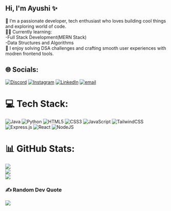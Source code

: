 ## Hi, I'm Ayushi ✨
🔭 I’m a passionate developer, tech enthusiast who loves building cool things and exploring world of code.<br>
👩‍💻 Currently learning:<br>
-Full Stack Development(MERN Stack)<br>
-Data Structures and Algorithms<br>
🧠 I enjoy solving DSA challenges and crafting smooth user experiences with modren frontend tools.<br>



## 🌐 Socials:
[![Discord](https://img.shields.io/badge/Discord-%237289DA.svg?logo=discord&logoColor=white)](https://discord.gg/ayushigarg_90455) [![Instagram](https://img.shields.io/badge/Instagram-%23E4405F.svg?logo=Instagram&logoColor=white)](https://instagram.com/ayuu_shi10) [![LinkedIn](https://img.shields.io/badge/LinkedIn-%230077B5.svg?logo=linkedin&logoColor=white)](https://linkedin.com/in/https://www.linkedin.com/in/ayushi-garg-124659292/) [![email](https://img.shields.io/badge/Email-D14836?logo=gmail&logoColor=white)](mailto:ayushigarg2346@gmail.com) 

# 💻 Tech Stack:
![Java](https://img.shields.io/badge/java-%23ED8B00.svg?style=for-the-badge&logo=openjdk&logoColor=white) ![Python](https://img.shields.io/badge/python-3670A0?style=for-the-badge&logo=python&logoColor=ffdd54) ![HTML5](https://img.shields.io/badge/html5-%23E34F26.svg?style=for-the-badge&logo=html5&logoColor=white) ![CSS3](https://img.shields.io/badge/css3-%231572B6.svg?style=for-the-badge&logo=css3&logoColor=white) ![JavaScript](https://img.shields.io/badge/javascript-%23323330.svg?style=for-the-badge&logo=javascript&logoColor=%23F7DF1E) ![TailwindCSS](https://img.shields.io/badge/tailwindcss-%2338B2AC.svg?style=for-the-badge&logo=tailwind-css&logoColor=white) ![Express.js](https://img.shields.io/badge/express.js-%23404d59.svg?style=for-the-badge&logo=express&logoColor=%2361DAFB) ![React](https://img.shields.io/badge/react-%2320232a.svg?style=for-the-badge&logo=react&logoColor=%2361DAFB) ![NodeJS](https://img.shields.io/badge/node.js-6DA55F?style=for-the-badge&logo=node.js&logoColor=white)
# 📊 GitHub Stats:
![](https://github-readme-stats.vercel.app/api?username=Ayushi-garg-cs&theme=gotham&hide_border=false&include_all_commits=true&count_private=false)<br/>
![](https://nirzak-streak-stats.vercel.app/?user=Ayushi-garg-cs&theme=gotham&hide_border=false)<br/>
![](https://github-readme-stats.vercel.app/api/top-langs/?username=Ayushi-garg-cs&theme=gotham&hide_border=false&include_all_commits=true&count_private=false&layout=compact)

### ✍️ Random Dev Quote
![](https://quotes-github-readme.vercel.app/api?type=horizontal&theme=gruvbox)

<!-- Proudly created with GPRM ( https://gprm.itsvg.in ) -->
